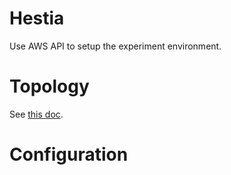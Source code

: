 Hestia
===
Use AWS API to setup the experiment environment.


Topology
===
See [this doc](docs/topology.md).


Configuration
===

